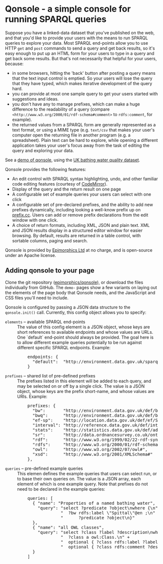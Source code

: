 # Qonsole - a simple console for running SPARQL queries

Suppose you have a linked-data dataset that you've published on the web, and that
you'd like to provide your users with the means to run SPARQL queries to explore 
your data. Most SPARQL end-points allow you to use HTTP `get` and `post` commands
to send a query and get back results, so it's easy enough to put up an HTML form for 
your users to type in a query and get back some results. But that's not necessarily
that helpful for your users, because:

  * in some browsers, hitting the 'back' button after posting a query means that the
  text input control is emptied. So your users will lose the query that they have typed, 
  which makes iterative development of the query hard.
  * you can provide at most one sample query to get your users started with suggestions
  and ideas.
  * you don't have any to manage prefixes, which can make a huge difference to the
  readability of a query (compare `<http://www.w3.org/2000/01/rdf-schema#comment>` to
  `rdfs:comment`, for example).
  * the returned values from a SPARQL form are generally represented as a text format, or
  using a MIME type (e.g. `text/csv` that makes your user's computer open the returning file
  in another program (e.g. a spreadsheet). Plain text can be hard to explore, while opening a
  different application takes your user's focus away from the task of editing the query and
  exploring your data.

See a [demo of qonsole](http://epimorphics.github.io/qonsole/demo-vertical.html), 
using the [UK bathing water quality dataset](http://environment.data.gov.uk/bwq/).

Qonsole provides the following features:

  * An edit control with SPARQL syntax highlighting, undo, and other familiar code editing 
  features (courtesy of [CodeMirror](http://codemirror.net/)).
  * Display of the query and the return result on one page
  * A configurable set of example queries your users can select with one click
  * A configurable set of pre-declared prefixes, and the ability to add new prefixes dynamically,
  including looking a well-know prefix up on [prefix.cc](http://prefix.cc). Users can add or
  remove prefix declarations from the edit window with one click.
  * A choice of return formats, including XML, JSON and plain text. XML and JSON results
  display in a structured editor window for easier browsing. By default, results are returned
  in a table control, with sortable columns, paging and search.

Qonsole is provided by [Epimorphics Ltd](http://www.epimorphics.com) at no charge, 
and is open-source under an Apache license.

## Adding qonsole to your page

Clone the git repository ([epimorphics/qonsole](http://github.com/epimorphics/qonsole)), or
download the files individually from GitHub. The `demo-` pages show a few variants on laying
out the elements of the page body that Qonsole needs, and the JavaScript and CSS files you'll
need to include.

Qonsole is configured by passing a JSON data structure to the `qonsole.init()` call. Currently,
this config object allows you to specify:

<dl>
  <dt><code>elements</code> &ndash; available SPARQL end-points</dt>
  <dd>The value of this config element is a JSON object, whose keys are short
  references to available endpoints and whose values are URLs. One `default` end-point
  should always be provided. The goal here is to allow different example queries potentially
  to be run against different specific SPARQL endpoints. Example:
<pre>
    endpoints: {
      "default":  "http://environment.data.gov.uk/sparql/bwq/query",
    }
</pre>
  </dd>
  <dt><code>prefixes</code> &ndash; shared list of pre-defined prefixes</dt>
  <dd>The prefixes listed in this element will be added to each query, and may be
  selected on or off by a single click. The value is a JSON object, whose keys are the
  prefix short-name, and whose values are URIs. Example:

<pre>
    prefixes: {
      "bw":       "http://environment.data.gov.uk/def/bathing-water/",
      "bwq":      "http://environment.data.gov.uk/def/bathing-water-quality/",
      "ef-sp":    "http://location.data.gov.uk/def/ef/SamplingPoint/",
      "interval": "http://reference.data.gov.uk/def/intervals/",
      "stats":    "http://statistics.data.gov.uk/def/administrative-geography/",
      "sr":       "http://data.ordnancesurvey.co.uk/ontology/spatialrelations/",
      "rdf":      "http://www.w3.org/1999/02/22-rdf-syntax-ns#",
      "rdfs":     "http://www.w3.org/2000/01/rdf-schema#",
      "owl":      "http://www.w3.org/2002/07/owl#",
      "xsd":      "http://www.w3.org/2001/XMLSchema#"
    },
</pre>
  </dd>
  <dt><code>queries</code> &ndash; pre-defined example queries</dt>
  <dd>
  This elemen defines the example queries that users can select run, or
  to base their own queries on. The value is a JSON array, each element of
  which is one example query. Note that prefixes do not need to be
  declared in the example queries:
<pre>
    queries: [
      { "name": "Properties of a named bathing water",
        "query": "select ?predicate ?object\nwhere {\n" +
                 "  ?bw rdfs:label \"Spittal\"@en ;\n" +
                 "      ?predicate ?object\n}"
      },
      { "name": "all OWL classes",
        "query": "select ?class ?label ?description\nwhere {\n" +
                 "  ?class a owl:Class.\n" +
                 "  optional { ?class rdfs:label ?label}\n" +
                 "  optional { ?class rdfs:comment ?description}\n}"
      }
    ]
</pre>
  </dd>
</dl>


